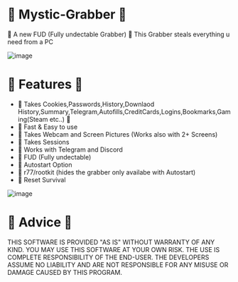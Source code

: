 # 🔮 Mystic-Grabber 🔮

🔮 A new FUD (Fully undectable Grabber) 🔮 This Grabber steals everything u need from a PC

![image](https://github.com/JavaScripterv4/Mystic-Grabber/assets/146641581/4494333e-c76d-4bd6-ac38-47138a6bfe4d)


# 🔮 Features 🔮

- 🔮 Takes Cookies,Passwords,History,Downlaod History,Summary,Telegram,Autofills,CreditCards,Logins,Bookmarks,Gaming(Steam etc..) 🔮
- 🔮 Fast & Easy to use
- 🔮 Takes Webcam and Screen Pictures (Works also with 2+ Screens)
- 🔮 Takes Sessions
- 🔮 Works with Telegram and Discord
- 🔮 FUD (Fully undectable)
- 🔮 Autostart Option
- 🔮 r77/rootkit (hides the grabber only availabe with Autostart)
- 🔮 Reset Survival

![image](https://github.com/JavaScripterv4/Mystic-Grabber/assets/146641581/b5f419f5-fada-4223-b1f0-43222a35a096)

# 🔮 Advice 🔮

THIS SOFTWARE IS PROVIDED "AS IS" WITHOUT WARRANTY OF ANY KIND. YOU MAY USE THIS SOFTWARE AT YOUR OWN RISK. THE USE IS COMPLETE RESPONSIBILITY OF THE END-USER. THE DEVELOPERS ASSUME NO LIABILITY AND ARE NOT RESPONSIBLE FOR ANY MISUSE OR DAMAGE CAUSED BY THIS PROGRAM.
